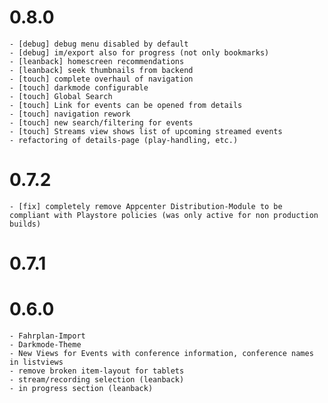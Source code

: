 # 0.8.0
    - [debug] debug menu disabled by default
    - [debug] im/export also for progress (not only bookmarks)
    - [leanback] homescreen recommendations
    - [leanback] seek thumbnails from backend
    - [touch] complete overhaul of navigation
    - [touch] darkmode configurable
    - [touch] Global Search
    - [touch] Link for events can be opened from details
    - [touch] navigation rework
    - [touch] new search/filtering for events
    - [touch] Streams view shows list of upcoming streamed events
    - refactoring of details-page (play-handling, etc.)

# 0.7.2
    - [fix] completely remove Appcenter Distribution-Module to be compliant with Playstore policies (was only active for non production builds)

# 0.7.1

# 0.6.0
    - Fahrplan-Import
    - Darkmode-Theme
    - New Views for Events with conference information, conference names in listviews
    - remove broken item-layout for tablets
    - stream/recording selection (leanback)
    - in progress section (leanback)